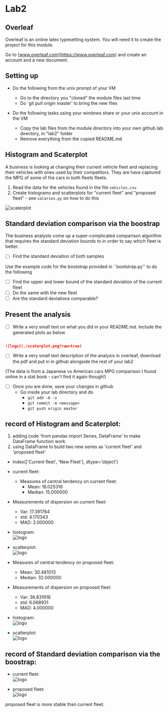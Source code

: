 # Lab2

## Overleaf

Overleaf is an online latex typesetting system. You will need it to create the project for this module. 

Go to [www.overleaf.com](https://www.overleaf.com) and create an account and a new document.

## Setting up 
* Do the following from the unix prompt of your VM
	* Go to the directory you "cloned" the module files last time
	* Do `git pull origin master' to bring the new files

* Do the following tasks using your windows share or your unix account in the VM	
	* Copy the lab files from the module directory into your own github lab directory, in "lab2" folder
	* Remove everything from the copied README.md

## Histogram and Scaterplot

A business is looking at changing their current vehicle fleet and replacing their vehicles with ones used by their competitors. They are have captured the MPG of some of the cars in both fleets fleets.


1. Read the data for the vehicles found in the file `vehicles.csv`
2. Create histograms and scatterplots for "current fleet" and "proposed fleet" - see `salaries.py` on how to do this

![scaterplot](./scaterplot.png?raw=true)

## Standard deviation comparison via the boostrap

The business analysts come up a super-complicated comparison algorithm that requires the standard deviation bounds to in order to say which fleet is better. 

- [ ] Find the standard deviation of both samples


Use the example code for the bootstrap provided in ``bootstrap.py'' to do the following
- [ ] Find the upper and lower bound of the standard deviation of the current fleet
- [ ] Do the same with the new fleet
- [ ] Are the standard deviations comparable? 

## Present the analysis

- [ ] Write a very small text on what you did in your README.md. Include the generated plots as below 

~~~markdown

![logo](./scaterplot.png?raw=true)


~~~

- [ ] Write a very small text description of the analysis in overleaf, download the pdf and put in in github alongside the rest of your lab2 

(The data is from a Japanese vs American cars MPG comparison I found online in a stat book - can't find it again though!)

- [ ] Once you are done, save your changes in github
	* Go inside your lab directory and do 
      * ``git add -A -v``
      * ``git commit -m <message>``
      * ``git push origin master``


## record of Histogram and Scaterplot:

1. adding code 'from pandas import Series, DataFrame' to make DataFrame function work
2. using DataFrame to build two new series as 'current fleet' and 'proposed fleet'

* Index(['Current fleet', 'New Fleet'], dtype='object')  
* current fleet:  
	* Measures of central tendency on current fleet:   
		* Mean: 16.025316  
		* Median: 15.000000  
* Measurements of dispersion on current fleet:  
	* Var: 17.391764  
	* std: 4.170343  
	* MAD: 2.000000  
* histogram:  
![logo](./current_fleet_histogram.png?raw=true)  

* scatterplot:  
![logo](./current_fleet_plot.png?raw=true)  
  
* Measures of central tendency on proposed fleet:  
	* Mean: 30.481013  
	* Median: 32.000000  
* Measurements of dispersion on proposed fleet:  
	* Var: 36.831918  
	* std: 6.068931  
	* MAD: 4.000000  
* histogram:  
![logo](./proposed_fleet_histogram.png?raw=true)  
  
* scatterplot:  
![logo](./proposed_fleet_plot.png?raw=true)  

  

## record of Standard deviation comparison via the boostrap:  
    
* current fleet:  
![logo](./current_fleet_bootstrap_confidence.png?raw=true)  
  
* proposed fleet:  
![logo](./proposed_fleet_bootstrap_confidence.png?raw=true)  

  
proposed fleet is more stable than current fleet.  
